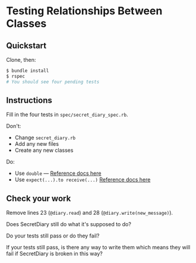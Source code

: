 # Testing Relationships Between Classes

## Quickstart

Clone, then:

```bash
$ bundle install
$ rspec
# You should see four pending tests
```

## Instructions

Fill in the four tests in `spec/secret_diary_spec.rb`.

Don't:

* Change `secret_diary.rb`
* Add any new files
* Create any new classes

Do:

* Use `double` — [Reference docs here](https://relishapp.com/rspec/rspec-mocks/v/3-5/docs/basics/test-doubles)
* Use `expect(...).to receive(...)` [Reference docs here](https://relishapp.com/rspec/rspec-mocks/v/3-5/docs/basics/expecting-messages)

## Check your work

Remove lines 23 (`@diary.read`) and 28 (`@diary.write(new_message)`).

Does SecretDiary still do what it's supposed to do?

Do your tests still pass or do they fail?

If your tests still pass, is there any way to write them which means they will fail if SecretDiary is broken in this way?
